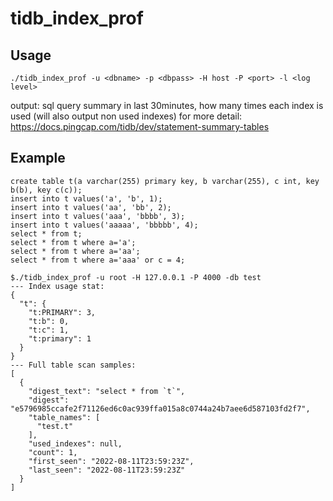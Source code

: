 # tidb_index_prof

## Usage 

`./tidb_index_prof -u <dbname> -p <dbpass> -H host -P <port> -l <log level>`

output: sql query summary in last 30minutes, how many times each index is used (will also output non used indexes)
for more detail: https://docs.pingcap.com/tidb/dev/statement-summary-tables


## Example


```
create table t(a varchar(255) primary key, b varchar(255), c int, key b(b), key c(c));
insert into t values('a', 'b', 1);
insert into t values('aa', 'bb', 2);
insert into t values('aaa', 'bbbb', 3);
insert into t values('aaaaa', 'bbbbb', 4);
select * from t;
select * from t where a='a';
select * from t where a='aa';
select * from t where a='aaa' or c = 4;

$./tidb_index_prof -u root -H 127.0.0.1 -P 4000 -db test
--- Index usage stat:
{
  "t": {
    "t:PRIMARY": 3,
    "t:b": 0,
    "t:c": 1,
    "t:primary": 1
  }
}
--- Full table scan samples:
[
  {
    "digest_text": "select * from `t`",
    "digest": "e5796985ccafe2f71126ed6c0ac939ffa015a8c0744a24b7aee6d587103fd2f7",
    "table_names": [
      "test.t"
    ],
    "used_indexes": null,
    "count": 1,
    "first_seen": "2022-08-11T23:59:23Z",
    "last_seen": "2022-08-11T23:59:23Z"
  }
]

```
